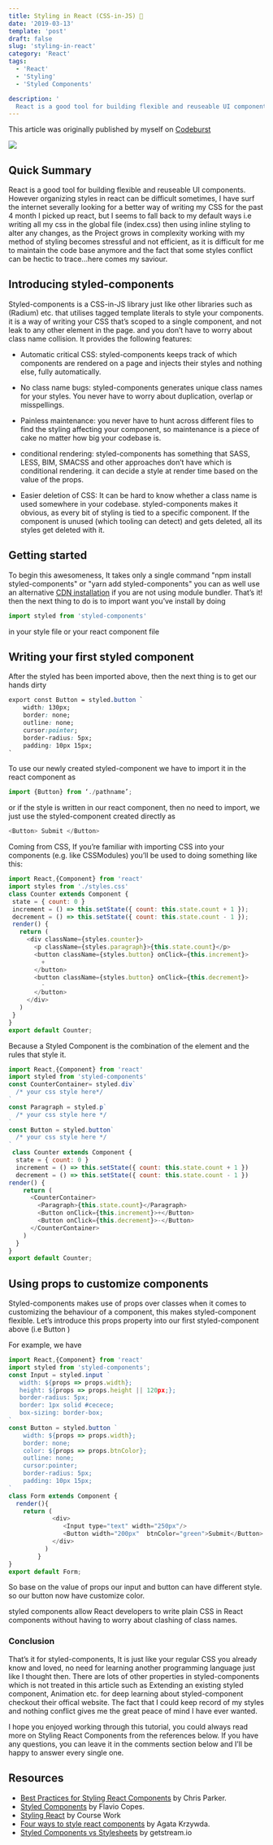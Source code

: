 ```yaml
---
title: Styling in React (CSS-in-JS) 💅
date: '2019-03-13'
template: 'post'
draft: false
slug: 'styling-in-react'
category: 'React'
tags:
  - 'React'
  - 'Styling'
  - 'Styled Components'

description: '
  React is a good tool for building flexible and reuseable UI components. However organizing styles in react can be difficult sometimes, I have surf the internet severally looking for a better way of writing my CSS for the past 4 month I picked up react, but I seems to fall back to my default ways i.e writing all my css in the global file (index.css) then using inline styling to alter any changes, as the Project grows in complexity working with my method of styling becomes stressful and not efficient, as it is difficult for me to maintain the code base anymore and the fact that some styles conflict can be hectic to trace...here comes my saviour'.
---
```


This article was originally published by myself on [Codeburst](https://codeburst.io/styling-in-react-css-in-js-47a68c15a770)

![](https://res.cloudinary.com/chisom5/image/upload/v1618336928/styled.png)

## Quick Summary

React is a good tool for building flexible and reuseable UI components. However organizing styles in react can be difficult sometimes, I have surf the internet severally looking for a better way of writing my CSS for the past 4 month I picked up react, but I seems to fall back to my default ways i.e writing all my css in the global file (index.css) then using inline styling to alter any changes, as the Project grows in complexity working with my method of styling becomes stressful and not efficient, as it is difficult for me to maintain the code base anymore and the fact that some styles conflict can be hectic to trace...here comes my saviour.

## Introducing styled-components

Styled-components is a CSS-in-JS library just like other libraries such as (Radium) etc. that utilises tagged template literals to style your components. it is a way of writing your CSS that’s scoped to a single component, and not leak to any other element in the page. and you don’t have to worry about class name collision. It provides the following features:

- Automatic critical CSS: styled-components keeps track of which components are rendered on a page and injects their styles and nothing else, fully automatically.

- No class name bugs: styled-components generates unique class names for your styles. You never have to worry about duplication, overlap or misspellings.

- Painless maintenance: you never have to hunt across different files to find the styling affecting your component, so maintenance is a piece of cake no matter how big your codebase is.

- conditional rendering: styled-components has something that SASS, LESS, BIM, SMACSS and other approaches don’t have which is conditional rendering. it can decide a style at render time based on the value of the props.

- Easier deletion of CSS: It can be hard to know whether a class name is used somewhere in your codebase. styled-components makes it obvious, as every bit of styling is tied to a specific component. If the component is unused (which tooling can detect) and gets deleted, all its styles get deleted with it.

## Getting started

To begin this awesomeness, It takes only a single command "npm install styled-components" or "yarn add styled-components" you can as well use an alternative [CDN installation](https://unpkg.com/styled-components@5.2.3/dist/styled-components.min.js) if you are not using module bundler. That’s it! then the next thing to do is to import want you’ve install by doing 

```js
import styled from 'styled-components'

```
in your style file or your react component file

## Writing your first styled component 

After the styled has been imported above, then the next thing is to get our hands dirty 

```css
export const Button = styled.button `
    width: 130px;
    border: none;
    outline: none;
    cursor:pointer;
    border-radius: 5px;
    padding: 10px 15px;
`
```
To use our newly created styled-component we have to import it in the react component as 
```js
import {Button} from ‘./pathname’;
```
or if the style is written in our react component, then no need to import, we just use the styled-component created directly as 
```js 
<Button> Submit </Button>
 ```
 Coming from CSS, If you’re familiar with importing CSS into your components (e.g. like CSSModules) you’ll be used to doing something like this:
 ```js
 import React,{Component} from 'react'
import styles from './styles.css'
class Counter extends Component {
  state = { count: 0 }
  increment = () => this.setState({ count: this.state.count + 1 });
  decrement = () => this.setState({ count: this.state.count - 1 });
  render() {
    return (
      <div className={styles.counter}>
        <p className={styles.paragraph}>{this.state.count}</p>
        <button className={styles.button} onClick={this.increment}>
          +
        </button>
        <button className={styles.button} onClick={this.decrement}>
          -
        </button>
      </div>
    )
  }
}
export default Counter;
```
Because a Styled Component is the combination of the element and the rules that style it.

``` js
import React,{Component} from 'react'
import styled from 'styled-components'
const CounterContainer= styled.div`
  /* your css style here*/
`
const Paragraph = styled.p`
  /* your css style here */
`
const Button = styled.button`
  /* your css style here */
`
 class Counter extends Component {
  state = { count: 0 }
  increment = () => this.setState({ count: this.state.count + 1 })
  decrement = () => this.setState({ count: this.state.count - 1 })
render() {
    return (
      <CounterContainer>
        <Paragraph>{this.state.count}</Paragraph>
        <Button onClick={this.increment}>+</Button>
        <Button onClick={this.decrement}>-</Button>
      </CounterContainer>
    )
  }
}
export default Counter;
```
## Using props to customize components

Styled-components makes use of props over classes when it comes to customizing the behaviour of a component, this makes styled-component flexible.
Let’s introduce this props property into our first styled-component above (i.e Button )

For example, we have 

```js
import React,{Component} from 'react'
import styled from 'styled-components';
const Input = styled.input ` 
   width: ${props => props.width};
   height: ${props => props.height || 120px;};
   border-radius: 5px;
   border: 1px solid #cecece;
   box-sizing: border-box;
`
const Button = styled.button `
    width: ${props => props.width};
    border: none;
    color: ${props => props.btnColor};    
    outline: none;   
    cursor:pointer;
    border-radius: 5px;
    padding: 10px 15px;
`
class Form extends Component {
  render(){
    return (
            <div>
               <Input type="text" width="250px"/>
               <Button width="200px"  btnColor="green">Submit</Button>
            </div>
          )
        }
}
export default Form;
```
So base on the value of props our input and button can have different style. so our button now have customize color.

styled components allow React developers to write plain CSS in React components without having to worry about clashing of class names.

### Conclusion

That’s it for styled-components, It is just like your regular CSS you already know and loved, no need for learning another programming language just like I thought then. There are lots of other properties in styled-components which is not treated in this article such as Extending an existing styled component, Animation etc. for deep learning about styled-component checkout their offical website. The fact that I could keep record of my styles and nothing conflict gives me the great peace of mind I have ever wanted.

I hope you enjoyed working through this tutorial, you could always read more on Styling React Components from the references below. If you have any questions, you can leave it in the comments section below and I’ll be happy to answer every single one.


## Resources

- [Best Practices for Styling React Components](https://app.pluralsight.com/guides/best-practices-styling-react-components) by Chris Parker.
- [Styled Components](https://flaviocopes.com/styled-components/) by Flavio Copes.
- [Styling React](https://coursework.vschool.io/styling-in-react/) by Course Work
- [Four ways to style react components](https://codeburst.io/4-four-ways-to-style-react-components-ac6f323da822) by Agata Krzywda.
- [Styled Components vs Stylesheets](https://getstream.io/blog/styled-components-vs-css-stylesheets/) by getstream.io
